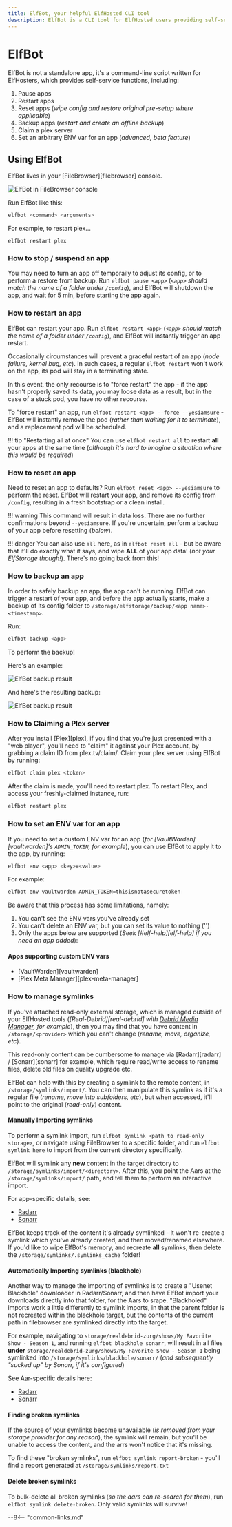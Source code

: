 ```yaml
---
title: ElfBot, your helpful ElfHosted CLI tool
description: ElfBot is a CLI tool for ElfHosted users providing self-service functions such as restarts, backups, and Plex claims
---
```

# ElfBot

ElfBot is not a standalone app, it's a command-line script written for ElfHosters, which provides self-service functions, including:

1. Pause apps
2. Restart apps
3. Reset apps (*wipe config and restore original pre-setup where applicable*)
4. Backup apps (*restart and create an offline backup*)
5. Claim a plex server
6. Set an arbitrary ENV var for an app (*advanced, beta feature*)

## Using ElfBot

ElfBot lives in your [FileBrowser][filebrowser] console. 

![ElfBot in FileBrowser console](/images/elfbot-filebrowser-console.png)

Run ElfBot like this:

```bash
elfbot <command> <arguments>
```

For example, to restart plex...

```
elfbot restart plex
```

### How to stop / suspend an app

You may need to turn an app off temporaily to adjust its config, or to perform a restore from backup. Run `elfbot pause <app>` (*`<app>` should match the name of a folder under `/config`*), and ElfBot will shutdown the app, and wait for 5 min, before starting the app again.

### How to restart an app

ElfBot can restart your app. Run `elfbot restart <app>` (*`<app>` should match the name of a folder under `/config`*), and ElfBot will instantly trigger an app restart.

Occasionally circumstances will prevent a graceful restart of an app (*node failure, kernel bug, etc*). In such cases, a regular `elfbot restart` won't work on the app, its pod will stay in a terminating state.

In this event, the only recourse is to "force restart" the app - if the app hasn't properly saved its data, you may loose data as a result, but in the case of a stuck pod, you have no other recourse.

To "force restart" an app, run `elfbot restart <app> --force --yesiamsure` - ElfBot will instantly remove the pod (*rather than waiting for it to terminate*), and a replacement pod will be scheduled.

!!! tip "Restarting all at once"
    You can use `elfbot restart all` to restart **all** your apps at the same time (*although it's hard to imagine a situation where this would be required*)

### How to reset an app

Need to reset an app to defaults? Run `elfbot reset <app> --yesiamsure` to perform the reset. ElfBot will restart your app, and remove its config from `/config`, resulting in a fresh bootstrap or a clean install.

!!! warning
    This command will result in data loss. There are no further confirmations beyond `--yesiamsure`. If you're uncertain, perform a backup of your app before resetting (*below*).

!!! danger
    You can also use `all` here, as in `elfbot reset all` - but be aware that it'll do exactly what it says, and wipe **ALL** of your app data! (*not your ElfStorage though!*). There's no going back from this!

### How to backup an app

In order to safely backup an app, the app can't be running. ElfBot can trigger a restart of your app, and before the app actually starts, make a backup of its config folder to `/storage/elfstorage/backup/<app name>-<timestamp>`.

Run:

```bash
elfbot backup <app>
```

To perform the backup!

Here's an example:

![ElfBot backup result](/images/elfbot-backup-1.png)

And here's the resulting backup:

![ElfBot backup result](/images/elfbot-backup-2.png)

### How to Claiming a Plex server

After you install [Plex][plex], if you find that you're just presented with a "web player", you'll need to "claim" it against your Plex account, by grabbing a claim ID from plex.tv/claim/. Claim your plex server using ElfBot by running:

```bash
elfbot claim plex <token>
```

After the claim is made, you'll need to restart plex. To restart Plex, and access your freshly-claimed instance, run:

```bash
elfbot restart plex
```

### How to set an ENV var for an app

If you need to set a custom ENV var for an app (*for [VaultWarden][vaultwarden]'s `ADMIN_TOKEN`, for example*), you can use ElfBot to apply it to the app, by running:

```bash
elfbot env <app> <key>=<value>
```

For example:

```bash
elfbot env vaultwarden ADMIN_TOKEN=thisisnotasecuretoken
```

Be aware that this process has some limitations, namely:

1. You can't see the ENV vars you've already set
2. You can't delete an ENV var, but you can set its value to nothing ('')
3. Only the apps below are supported (*Seek [#elf-help][elf-help] if you need an app added*):

#### Apps supporting custom ENV vars

* [VaultWarden][vaultwarden]
* [Plex Meta Manager][plex-meta-manager]

### How to manage symlinks

If you've attached read-only external storage, which is managed outside of your ElfHosted tools (*[Real-Debrid][real-debrid] with [Debrid Media Manager](https://debridmediamanager.com/), for example*), then you may find that you have content in `/storage/<provider>` which you can't change (*rename, move, organize, etc*).

This read-only content can be cumbersome to manage via [Radarr][radarr] / [Sonarr][sonarr] for example, which require read/write access to rename files, delete old files on quality upgrade etc.

ElfBot can help with this by creating a symlink to the remote content, in `/storage/symlinks/import/`. You can then manipulate this symlink as if it's a regular file (*rename, move into subfolders, etc*), but when accessed, it'll point to the original (*read-only*) content.

#### Manually Importing symlinks

To perform a symlink import, run `elfbot symlink <path to read-only storage>`, or navigate using FileBrowser to a specific folder, and run `elfbot symlink here` to import from the current directory specifically. 

ElfBot will symlink any **new**  content in the target directory to `/storage/symlinks/import/<directory>`. After this, you point the Aars at the `/storage/symlinks/import/` path, and tell them to perform an interactive import.

For app-specific details, see:

* [Radarr](/app/radarr/#import-existing-remote-media)
* [Sonarr](/app/sonarr/#import-existing-remote-media)

ElfBot keeps track of the content it's already symlinked - it won't re-create a symlink which you've already created, and then moved/renamed elsewhere. If you'd like to wipe ElfBot's memory, and recreate **all** symlinks, then delete the `/storage/symlinks/.symlinks_cache` folder!

#### Automatically Importing symlinks (blackhole)

Another way to manage the importing of symlinks is to create a "Usenet Blackhole" downloader in Radarr/Sonarr, and then have ElfBot import your downloads directly into that folder, for the Aars to srape. "Blackholed" imports work a little differently to symlink imports, in that the parent folder is not recreated within the blackhole target, but the contents of the current path in filebrowser are symlinked directly into the target.

For example, navigating to `storage/realdebrid-zurg/shows/My Favorite Show - Season 1`, and running `elfbot blackhole sonarr`, will result in all files **under** `storage/realdebrid-zurg/shows/My Favorite Show - Season 1` being symlinked into `/storage/symlinks/blackhole/sonarr/` (*and subsequently "sucked up" by Sonarr, if it's configured*)

See Aar-specific details here:

* [Radarr](/app/radarr/#import-existing-remote-media)
* [Sonarr](/app/sonarr/#import-existing-remote-media)

#### Finding broken symlinks

If the source of your symlinks become unavailable (*is removed from your storage provider for any reason*), the symlink will remain, but you'll be unable to access the content, and the arrs won't notice that it's missing.

To find these "broken symlinks", run `elfbot symlink report-broken` - you'll find a report generated at `/storage/symlinks/report.txt `

#### Delete broken symlinks

To bulk-delete all broken symlinks (*so the aars can re-search for them*), run `elfbot symlink delete-broken`. Only valid symlinks will survive!


--8<-- "common-links.md"